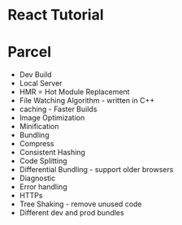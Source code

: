 # React Tutorial

# Parcel
- Dev Build
- Local Server
- HMR = Hot Module Replacement
- File Watching Algorithm - written in C++
- caching - Faster Builds
- Image Optimization
- Minification
- Bundling
- Compress
- Consistent Hashing
- Code Splitting
- Differential Bundling - support older browsers
- Diagnostic
- Error handling
- HTTPs
- Tree Shaking - remove unused code 
- Different dev and prod bundles


